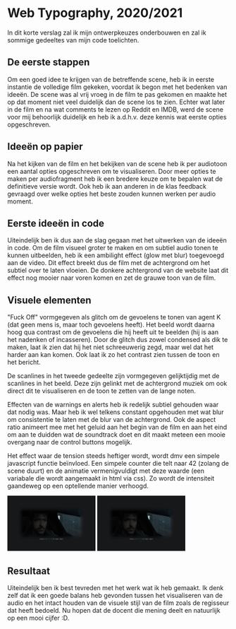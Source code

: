 # Web Typography, 2020/2021
In dit korte verslag zal ik mijn ontwerpkeuzes onderbouwen en zal ik sommige gedeeltes van mijn code toelichten.


## De eerste stappen

Om een goed idee te krijgen van de betreffende scene, heb ik in eerste instantie de volledige film gekeken, voordat ik begon met het bedenken van ideeën. De scene was al vrij vroeg in de film te pas gekomen en maakte het op dat moment niet veel duidelijk dan de scene los te zien. Echter wat later in de film en na wat comments te lezen op Reddit en IMDB, werd de scene voor mij behoorlijk duidelijk en heb ik a.d.h.v. deze kennis wat eerste opties opgeschreven.

## Ideeën op papier

Na het kijken van de film en het bekijken van de scene heb ik per audiotoon een aantal opties opgeschreven om te visualiseren. Door meer opties te maken per audiofragment heb ik een bredere keuze om te bepalen wat de definitieve versie wordt. Ook heb ik aan anderen in de klas feedback gevraagd over welke opties het beste zouden kunnen werken per audio moment. 

## Eerste ideeën in code

Uiteindelijk ben ik dus aan de slag gegaan met het uitwerken van de ideeën in code. Om de film visueel groter te maken en om subtiel audio tonen te kunnen uitbeelden, heb ik een ambilight effect (glow met blur) toegevoegd aan de video. Dit effect breekt dus de film met de achtergrond om het subtiel over te laten vloeien. De donkere achtergrond van de website laat dit effect nog mooier naar voren komen en zet de grauwe toon van de film. 

## Visuele elementen

"Fuck Off" vormgegeven als glitch om de gevoelens te tonen van agent K (dat geen mens is, maar toch gevoelens heeft). Het beeld wordt daarna hoog qua contrast om de gevoelens die hij heeft uit te beelden (hij is aan het nadenken of incasseren). Door de glitch dus zowel condensed als dik te maken, laat ik zien dat hij het niet schreeuwerig zegd, maar wel dat het harder aan kan komen. Ook laat ik zo het contrast zien tussen de toon en het bericht.

De scanlines in het tweede gedeelte zijn vormgegeven gelijktijdig met de scanlines in het beeld. Deze zijn gelinkt met de achtergrond muziek om ook direct dit te visualiseren en de toon te zetten van de lange noten. 

Effecten van de warnings en alerts heb ik redelijk subtiel gehouden waar dat nodig was. Maar heb ik wel telkens constant opgehouden met wat blur om consistentie te laten met de blur van de achtergrond. Ook de aspect ratio animeert mee met het geluid aan het begin van de film en aan het eind om aan te duidden wat de soundtrack doet en dit maakt meteen een mooie overgang naar de control buttons mogelijk.

Het effect waar de tension steeds heftiger wordt, wordt dmv een simpele javascript functie beïnvloed. Een simpele counter die telt naar 42 (zolang de scene duurt) en de animatie vermenigvuldigt met deze waarde (een variabale die wordt aangemaakt in html via css). Zo wordt de intensiteit gaandeweg op een optellende manier verhoogd.

<img src="github-images/br2049-1.png" width="200px" />
<img src="github-images/br2049-1.png" width="200px" />


## Resultaat

Uiteindelijk ben ik best tevreden met het werk wat ik heb gemaakt. Ik denk zelf dat ik een goede balans heb gevonden tussen het visualiseren van de audio en het intact houden van de visuele stijl van de film zoals de regisseur dat heeft bedoeld. Nu hopen dat de docent die mening deelt en natuurlijk op een mooi cijfer :D.
